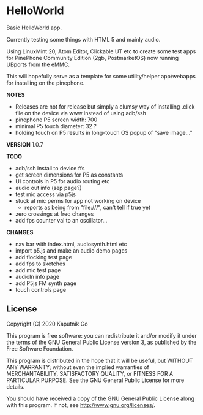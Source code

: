 # HelloWorld

Basic HelloWorld app.

Currently testing some things with HTML 5 and mainly audio.

Using LinuxMint 20, Atom Editor, Clickable UT etc to create some test apps for PinePhone Community Edition (2gb, PostmarketOS) now running UBports from the eMMC.

This will hopefully serve as a template for some utility/helper app/webapps for installing on the pinephone.

**NOTES**
- Releases are not for release but simply a clumsy way of installing .click file on the device via www instead of using adb/ssh
- pinephone P5 screen width: 700
- minimal P5 touch diameter: 32 ?
- holding touch on P5 results in long-touch OS popup of "save image..."

**VERSION**
1.0.7

**TODO**
- adb/ssh install to device ffs
- get screen dimensions for P5 as constants
- UI controls in P5 for audio routing etc
- audio out info (sep page?)
- test mic access via p5js
- stuck at mic perms for app not working on device
  - reports as being from "file:///", can't tell if true yet
- zero crossings at freq changes
- add fps counter val to an oscillator...

**CHANGES**
- nav bar with index.html, audiosynth.html etc
- import p5.js and make an audio demo pages
- add flocking test page
- add fps to sketches
- add mic test page
- audioIn info page
- add P5js FM synth page
- touch controls page

## License

Copyright (C) 2020  Kaputnik Go

This program is free software: you can redistribute it and/or modify it under the terms of the GNU General Public License version 3, as published
by the Free Software Foundation.

This program is distributed in the hope that it will be useful, but WITHOUT ANY WARRANTY; without even the implied warranties of MERCHANTABILITY, SATISFACTORY QUALITY, or FITNESS FOR A PARTICULAR PURPOSE.  See the GNU General Public License for more details.

You should have received a copy of the GNU General Public License along with this program.  If not, see <http://www.gnu.org/licenses/>.
